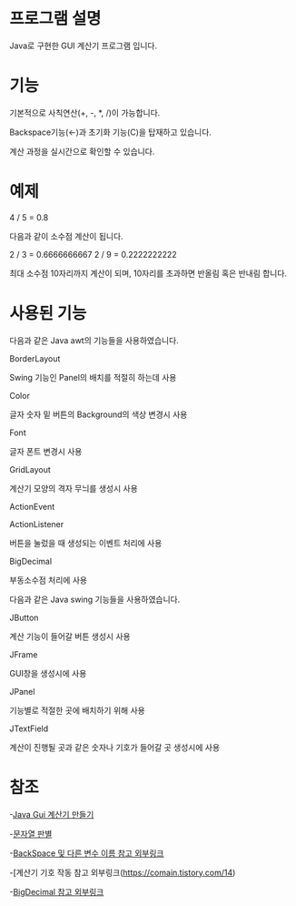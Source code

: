 # 프로그램 설명
Java로 구현한 GUI 계산기 프로그램 입니다.

# 기능
기본적으로 사칙연산(+, -, *, /)이 가능합니다.

Backspace기능(←)과 초기화 기능(C)을 탑재하고 있습니다.

계산 과정을 실시간으로 확인할 수 있습니다.

# 예제
4 / 5 = 0.8

다음과 같이 소수점 계산이 됩니다.

2 / 3 = 0.6666666667
2 / 9 = 0.2222222222

최대 소수점 10자리까지 계산이 되며, 10자리를 초과하면 반올림 혹은 반내림 합니다.

# 사용된 기능

다음과 같은 Java awt의 기능들을 사용하였습니다.

BorderLayout

Swing 기능인 Panel의 배치를 적절히 하는데 사용

Color

글자 숫자 밑 버튼의 Background의 색상 변경시 사용

Font

글자 폰트 변경시 사용

GridLayout

계산기 모양의 격자 무늬를 생성시 사용

ActionEvent

ActionListener

버튼을 눌렀을 때 생성되는 이벤트 처리에 사용

BigDecimal

부동소수점 처리에 사용

다음과 같은 Java swing 기능들을 사용하였습니다.

JButton

계산 기능이 들어갈 버튼 생성시 사용

JFrame

GUI창을 생성시에 사용

JPanel

기능별로 적절한 곳에 배치하기 위해 사용

JTextField

계산이 진행될 곳과 같은 숫자나 기호가 들어갈 곳 생성시에 사용

# 참조

-[Java Gui 계산기 만들기](https://code-review.tistory.com/entry/%ED%81%B4%EB%A1%A0%EC%BD%94%EB%94%A9-%EC%9E%90%EB%B0%94%EB%A1%9C-%EA%B3%84%EC%82%B0%EA%B8%B0-%EA%B5%AC%ED%98%84%ED%95%98%EA%B8%B0)

-[문자열 판별](https://developer-talk.tistory.com/768)

-[BackSpace 및 다른 변수 이름 참고 외부링크](https://0rcticfox.tistory.com/entry/822-%EC%9E%90%EB%B0%94Java-GUI-%ED%99%9C%EC%9A%A9-JPanel-%ED%99%9C%EC%9A%A9-%EA%B3%84%EC%82%B0%EA%B8%B0-%EC%98%A4%EB%AA%A9-%EA%B2%8C%EC%9E%84)

-[계산기 기호 작동 참고 외부링크(https://comain.tistory.com/14)

-[BigDecimal 참고 외부링크](https://developer-hm.tistory.com/229)
